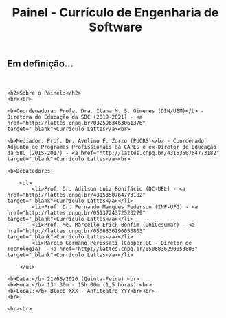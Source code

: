 ﻿---
layout: page-fullwidth
title: "Painel - Currículo de Engenharia de Software"
subheadline: ""
permalink: "/painel/"
header:
   image_fullwidth: banner_eres2020.png
---

<h2>Em definição...</h2>
<br>

<div class="medium-16 columns">

	<h2>Sobre o Painel:</h2>
	<br><br>

	<b>Coordenadora: Profa. Dra. Itana M. S. Gimenes (DIN/UEM)</b> - Diretora de Educação da SBC (2019-2021) - <a href="http://lattes.cnpq.br/0325963463061376" target="_blank">Currículo Lattes</a><br>		

	<b>Mediador: Prof. Dr. Avelino F. Zorzo (PUCRS)</b> - Coordenador Adjunto de Programas Profissionais da CAPES e ex-Diretor de Educação da SBC (2015-2017) - <a href="http://lattes.cnpq.br/4315350764773182" target="_blank">Currículo Lattes</a><br>			

	<b>Debatedores: 
	
		<ul>
			<li>Prof. Dr. Adilson Luiz Bonifácio (DC-UEL) - <a href="http://lattes.cnpq.br/4315350764773182" target="_blank">Currículo Lattes</a></li>
			<li>Prof. Dr. Fernando Marques Federson (INF-UFG) - <a href="http://lattes.cnpq.br/0513724372523279" target="_blank">Currículo Lattes</a></li>
			<li>Prof. Me. Marcello Erick Bonfim (UniCesumar) - <a href="http://lattes.cnpq.br/0506836290053803" target="_blank">Currículo Lattes</a></li>
			<li>Márcio Germano Perissati (CooperTEC - Diretor de Tecnologia) - <a href="http://lattes.cnpq.br/0506836290053803" target="_blank">Currículo Lattes</a></li>
		
		</ul>
			
	<b>Data:</b> 21/05/2020 (Quinta-Feira) <br>
	<b>Hora:</b> 13h:30m - 15h:00m (1,5 horas) <br>
	<b>Local:</b> Bloco XXX - Anfiteatro YYY<br><br>	
	<br>
	
	<br><br>
	
</div><!-- /.medium-4.columns -->





<div class="row t30">	
	<img src="{{ site.urlimg }}painel.jpg" alt="" align="center">
</div><!-- /.row -->

<div class="row t30">	
	<img src="{{ site.urlimg }}promocao_apoio_logos.png" alt="" align="center">
</div><!-- /.row -->